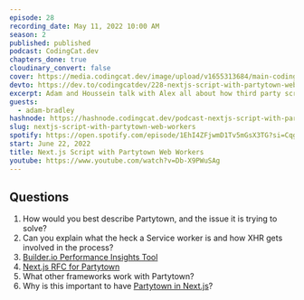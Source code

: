 ```yaml
---
episode: 28
recording_date: May 11, 2022 10:00 AM
season: 2
published: published
podcast: CodingCat.dev
chapters_done: true
cloudinary_convert: false
cover: https://media.codingcat.dev/image/upload/v1655313684/main-codingcatdev-photo/nextjs-script-with-partytown.jpg
devto: https://dev.to/codingcatdev/228-nextjs-script-with-partytown-web-workers-1ll6
excerpt: Adam and Houssein talk with Alex all about how third party script are killing the web. How Partytown fixes the third party script problem. Then we show how Partytown Script is used in Next.js
guests:
  - adam-bradley
hashnode: https://hashnode.codingcat.dev/podcast-nextjs-script-with-partytown-web-workers
slug: nextjs-script-with-partytown-web-workers
spotify: https://open.spotify.com/episode/1EhI4ZFjwmD1Tv5mGsX3TG?si=Cqg0kJdXTO-0CnKuGQokMA
start: June 22, 2022
title: Next.js Script with Partytown Web Workers
youtube: https://www.youtube.com/watch?v=Db-X9PWuSAg
---
```


## Questions

1. How would you best describe Partytown, and the issue it is trying to solve?
2. Can you explain what the heck a Service worker is and how XHR gets involved in the process?
3. [Builder.io Performance Insights Tool](https://www.builder.io/c/performance-insights)
4. [Next.js RFC for Partytown](https://github.com/vercel/next.js/discussions/31517)
5. What other frameworks work with Partytown?
6. Why is this important to have [Partytown in Next.js](https://nextjs.org/docs/basic-features/script#off-loading-scripts-to-a-web-worker-experimental)?
